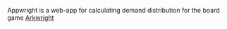 Appwright is a web-app for calculating demand distribution for the board game [Arkwright](http://www.spielworxx.de/produkte-shop/)

